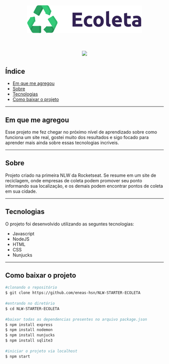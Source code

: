 <h1 align="center">
 <img src="./public/icones/logo.svg">
</h1>
<h1 align="center"><img src=https://media.giphy.com/media/LlFbmqfYxh9puPMTcc/giphy.gif> </h1>

## Índice
- [Em que me agregou](#Em-que-me-agregou)
- [Sobre](#Sobre)
- [Tecnologias](#Tecnologias)
- [Como baixar o projeto](#Como-baixar-o-projeto)

---
## Em que me agregou
Esse projeto me fez chegar no próximo nível de aprendizado sobre como funciona um site real, gostei muito dos resultados e sigo focado para aprender mais ainda sobre essas tecnologias incriveis.

---
## Sobre
Projeto criado na primeira NLW da Rocketseat. Se resume em um site de reciclagem, onde empresas de coleta podem promover seu ponto informando sua localização, e os demais podem encontrar pontos de coleta em sua cidade.

---
## Tecnologias
O projeto foi desenvolvido utilizando as seguntes tecnologias:

- Javascript
- NodeJS
- HTML
- CSS
- Nunjucks

---
## Como baixar o projeto
```bash
#clonando o repositório
$ git clone https://github.com/eneas-hsn/NLW-STARTER-ECOLETA

#entrando no diretório
$ cd NLW-STARTER-ECOLETA

#baixar todas as dependencias presentes no arquivo package.json
$ npm install express 
$ npm install nodemon
$ npm install nunjucks
$ npm install sqlite3

#iniciar o projeto via localhost
$ npm start
```